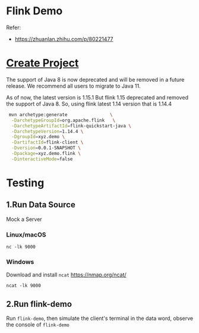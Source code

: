 # Flink Demo

Refer:

- https://zhuanlan.zhihu.com/p/80221477

# [Create Project](https://nightlies.apache.org/flink/flink-docs-release-1.15/docs/dev/configuration/overview/)

The support of Java 8 is now deprecated and will be removed in a future release. We recommend all users to migrate to
Java 11.

As of now, the latest version is 1.15.1 But flink 1.15 deprecated and removed the support of Java 8.
So, using flink latest 1.14 version that is 1.14.4

```bash
 mvn archetype:generate                \
  -DarchetypeGroupId=org.apache.flink   \
  -DarchetypeArtifactId=flink-quickstart-java \
  -DarchetypeVersion=1.14.4 \
  -DgroupId=xyz.demo \
  -DartifactId=flink-client \
  -Dversion=0.0.1-SNAPSHOT \
  -Dpackage=xyz.demo.flink \
  -DinteractiveMode=false
```

# Testing

## 1.Run Data Source

Mock a Server

### Linux/macOS

```shell
nc -lk 9000
```

### Windows

Download and install `ncat` https://nmap.org/ncat/

```shell
ncat -lk 9000
```

## 2.Run flink-demo

Run `flink-demo`, then simulate the client's terminal in the data word, observe the console of `flink-demo`